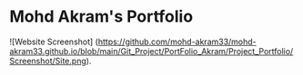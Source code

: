 # Mohd Akram's Portfolio

![Website Screenshot] (https://github.com/mohd-akram33/mohd-akram33.github.io/blob/main/Git_Project/PortFolio_Akram/Project_Portfolio/Screenshot/Site.png).
